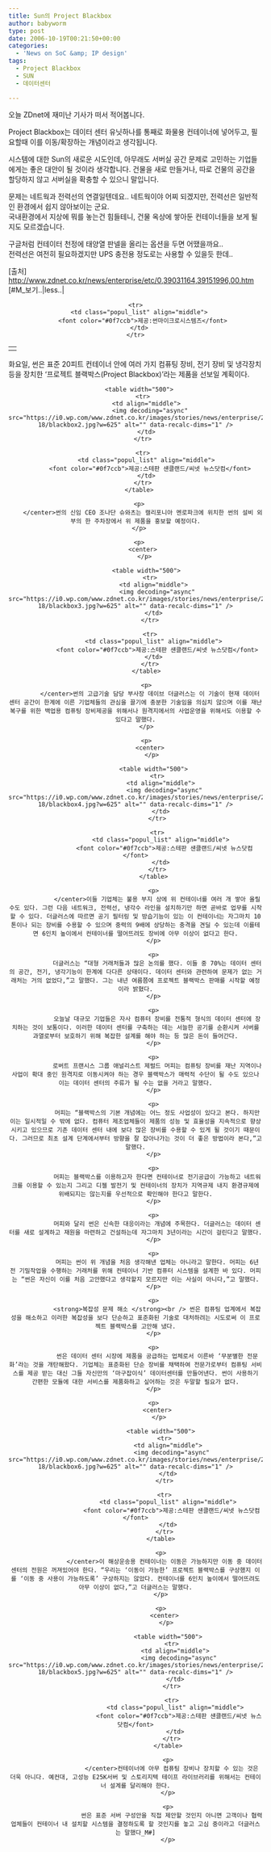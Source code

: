 ```yaml
---
title: Sun의 Project Blackbox
author: babyworm
type: post
date: 2006-10-19T00:21:50+00:00
categories:
  - 'News on SoC &amp; IP design'
tags:
  - Project Blackbox
  - SUN
  - 데이터센터

---
```

오늘 ZDnet에 재미난 기사가 떠서 적어봅니다. 

Project Blackbox는 데이터 센터 유닛하나를 통째로 화물용 컨테이너에 넣어두고, 필요할때 이를 이동/확장하는 개념이라고 생각됩니다. 

시스템에 대한 Sun의 새로운 시도인데, 아무래도 서버실 공간 문제로 고민하는 기업들에게는 좋은 대안이 될 것이라 생각합니다. 건물을 새로 만들거나, 따로 건물의 공간을 할당하지 않고 서버실을 확충할 수 있으니 말입니다. 

문제는 네트웍과 전력선의 연결일텐데요.. 네트웍이야 어찌 되겠지만, 전력선은 일반적인 환경에서 쉽지 않아보이는 군요.&nbsp;  
국내환경에서 지상에 뭐를 놓는건 힘들테니, 건물 옥상에 쌓아둔 컨테이너들을 보게 될지도 모르겠습니다. 

구글처럼 컨테이터 천정에 태양열 판넬을 올리는 옵션을 두면 어땠을까요..  
전력선은 여전히 필요하겠지만 UPS 충전용 정도로는 사용할 수 있을듯 한데.. 

[출처] <http://www.zdnet.co.kr/news/enterprise/etc/0,39031164,39151996,00.htm>  
[#M_보기..|less..|

<center>
  </p> 
  
  <table width="500">
    <tr>
      <td align="middle">
        <img decoding="async" src="https://i0.wp.com/www.zdnet.co.kr/images/stories/news/enterprise/2006/10/10-18/blackbox1.jpg?w=625" alt="" data-recalc-dims="1" />
      </td>
    </tr>
    
    <tr>
      <td class="popul_list" align="middle">
        <font color="#0f7ccb">제공:썬마이크로시스템즈</font>
      </td>
    </tr>
  </table>
  
  <p>
    </center>화요일, 썬은 표준 20피트 컨테이너 안에 여러 가지 컴퓨팅 장비, 전기 장비 및 냉각장치 등을 장치한 ‘프로젝트 블랙박스(Project Blackbox)’라는 제품을 선보일 계획이다.
  </p>
  
  <p>
    <center>
      </p> 
      
      <table width="500">
        <tr>
          <td align="middle">
            <img decoding="async" src="https://i0.wp.com/www.zdnet.co.kr/images/stories/news/enterprise/2006/10/10-18/blackbox2.jpg?w=625" alt="" data-recalc-dims="1" />
          </td>
        </tr>
        
        <tr>
          <td class="popul_list" align="middle">
            <font color="#0f7ccb">제공:스테판 섄클랜드/씨넷 뉴스닷컴</font>
          </td>
        </tr>
      </table>
      
      <p>
        </center>썬의 신임 CEO 조나단 슈와츠는 캘리포니아 멘로파크에 위치한 썬의 설비 외부의 한 주차장에서 위 제품을 홍보할 예정이다.
      </p>
      
      <p>
        <center>
          </p> 
          
          <table width="500">
            <tr>
              <td align="middle">
                <img decoding="async" src="https://i0.wp.com/www.zdnet.co.kr/images/stories/news/enterprise/2006/10/10-18/blackbox3.jpg?w=625" alt="" data-recalc-dims="1" />
              </td>
            </tr>
            
            <tr>
              <td class="popul_list" align="middle">
                <font color="#0f7ccb">제공:스테판 섄클랜드/씨넷 뉴스닷컴</font>
              </td>
            </tr>
          </table>
          
          <p>
            </center>썬의 고급기술 담당 부사장 데이브 더글러스는 이 기술이 현재 데이터 센터 공간이 한계에 이른 기업체들의 관심을 끌기에 충분한 기술임을 의심치 않으며 이를 재난복구를 위한 백업용 컴퓨팅 장비제공을 위해서나 원격지에서의 사업운영을 위해서도 이용할 수 있다고 말했다.
          </p>
          
          <p>
            <center>
              </p> 
              
              <table width="500">
                <tr>
                  <td align="middle">
                    <img decoding="async" src="https://i0.wp.com/www.zdnet.co.kr/images/stories/news/enterprise/2006/10/10-18/blackbox4.jpg?w=625" alt="" data-recalc-dims="1" />
                  </td>
                </tr>
                
                <tr>
                  <td class="popul_list" align="middle">
                    <font color="#0f7ccb">제공:스테판 섄클랜드/씨넷 뉴스닷컴</font>
                  </td>
                </tr>
              </table>
              
              <p>
                </center>이들 기업체는 불용 부지 상에 위 컨테이너를 여러 개 쌓아 올릴 수도 있다. 그런 다음 네트워크, 전력선, 냉각수 라인을 설치하기만 하면 곧바로 업무를 시작할 수 있다. 더글러스에 따르면 공기 필터링 및 방습기능이 있는 이 컨테이너는 자그마치 10톤이나 되는 장비를 수용할 수 있으며 중력의 9배에 상당하는 충격을 견딜 수 있는데 이를테면 6인치 높이에서 컨테이너를 떨어뜨려도 장비에 아무 이상이 없다고 한다.
              </p>
              
              <p>
                더글러스는 “대형 거래처들과 많은 논의를 했다. 이들 중 70%는 데이터 센터의 공간, 전기, 냉각기능이 한계에 다다른 상태이다. 데이터 센터와 관련하여 문제가 없는 거래처는 거의 없었다,”고 말했다. 그는 내년 여름쯤에 프로젝트 블랙박스 판매를 시작할 예정이라 밝혔다.
              </p>
              
              <p>
                오늘날 대규모 기업들은 자사 컴퓨터 장비를 전통적 형식의 데이터 센터에 장치하는 것이 보통이다. 이러한 데이터 센터를 구축하는 데는 서늘한 공기를 순환시켜 서버를 과열로부터 보호하기 위해 복잡한 설계를 해야 하는 등 많은 돈이 들어간다.
              </p>
              
              <p>
                로버트 프랜시스 그룹 애널리스트 제럴드 머피는 컴퓨팅 장비를 재난 지역이나 사업이 확대 중인 원격지로 이동시켜야 하는 경우 블랙박스가 매력적 수단이 될 수도 있으나 이는 데이터 센터의 주류가 될 수는 없을 거라고 말했다.
              </p>
              
              <p>
                머피는 “블랙박스의 기본 개념에는 어느 정도 사업성이 있다고 본다. 하지만 이는 일시적일 수 밖에 없다. 컴퓨터 제조업체들이 제품의 성능 및 효율성을 지속적으로 향상시키고 있으므로 기존 데이터 센터 내에 보다 많은 장비를 수용할 수 있게 될 것이기 때문이다. 그러므로 최초 설계 단계에서부터 방향을 잘 잡아나가는 것이 더 좋은 방법이라 본다,”고 말했다.
              </p>
              
              <p>
                머피는 블랙박스를 이용하고자 한다면 컨테이너로 전기공급이 가능하고 네트워크를 이용할 수 있는지 그리고 디젤 발전기 및 컨테이너의 장치가 지역규제 내지 환경규제에 위배되지는 않는지를 우선적으로 확인해야 한다고 말한다.
              </p>
              
              <p>
                머피와 달리 썬은 신속한 대응이라는 개념에 주목한다. 더글러스는 데이터 센터를 새로 설계하고 재원을 마련하고 건설하는데 자그마치 3년이라는 시간이 걸린다고 말했다.
              </p>
              
              <p>
                머피는 썬이 위 개념을 처음 생각해낸 업체는 아니라고 말한다. 머피는 6년 전 기밀작업을 수행하는 거래처를 위해 컨테이너 기반 컴퓨터 시스템을 설계한 바 있다. 머피는 “썬은 자신이 이를 처음 고안했다고 생각할지 모르지만 이는 사실이 아니다,”고 말했다.
              </p>
              
              <p>
                <strong>복잡성 문제 해소 </strong><br /> 썬은 컴퓨팅 업계에서 복잡성을 해소하고 이러한 복잡성을 보다 단순하고 표준화된 기술로 대처하려는 시도로써 이 프로젝트 블랙박스를 고안해 냈다.
              </p>
              
              <p>
                썬은 데이터 센터 시장에 제품을 공급하는 업체로서 이른바 ‘무분별한 전문화’라는 것을 개탄해왔다. 기업체는 표준화된 단순 장비를 채택하여 전문가로부터 컴퓨팅 서비스를 제공 받는 대신 그들 자신만의 ‘마구잡이식’ 데이터센터를 만들어낸다. 썬이 사용하기 간편한 모듈에 대한 서비스를 제품화하고 싶어하는 것은 두말할 필요가 없다.
              </p>
              
              <p>
                <center>
                  </p> 
                  
                  <table width="500">
                    <tr>
                      <td align="middle">
                        <img decoding="async" src="https://i0.wp.com/www.zdnet.co.kr/images/stories/news/enterprise/2006/10/10-18/blackbox6.jpg?w=625" alt="" data-recalc-dims="1" />
                      </td>
                    </tr>
                    
                    <tr>
                      <td class="popul_list" align="middle">
                        <font color="#0f7ccb">제공:스테판 섄클랜드/씨넷 뉴스닷컴</font>
                      </td>
                    </tr>
                  </table>
                  
                  <p>
                    </center>이 해상운송용 컨테이너는 이동은 가능하지만 이동 중 데이터 센터의 전원은 꺼져있어야 한다. “우리는 ‘이동이 가능한’ 프로젝트 블랙박스를 구상했지 이를 ‘이동 중 사용이 가능하도록’ 구상하지는 않았다. 컨테이너를 6인치 높이에서 떨어뜨려도 아무 이상이 없다,”고 더글러스는 말했다.
                  </p>
                  
                  <p>
                    <center>
                      </p> 
                      
                      <table width="500">
                        <tr>
                          <td align="middle">
                            <img decoding="async" src="https://i0.wp.com/www.zdnet.co.kr/images/stories/news/enterprise/2006/10/10-18/blackbox5.jpg?w=625" alt="" data-recalc-dims="1" />
                          </td>
                        </tr>
                        
                        <tr>
                          <td class="popul_list" align="middle">
                            <font color="#0f7ccb">제공:스테판 섄클랜드/씨넷 뉴스닷컴</font>
                          </td>
                        </tr>
                      </table>
                      
                      <p>
                        </center>컨테이너에 아무 컴퓨팅 장비나 장치할 수 있는 것은 더욱 아니다. 예컨대, 고성능 E25K서버 및 스토리지텍 테이프 라이브러리를 위해서는 컨테이너 설계를 달리해야 한다.
                      </p>
                      
                      <p>
                        썬은 표준 서버 구성안을 직접 제안할 것인지 아니면 고객이나 협력업체들이 컨테이너 내 설치할 시스템을 결정하도록 할 것인지를 놓고 고심 중이라고 더글러스는 말했다_M#]
                      </p>